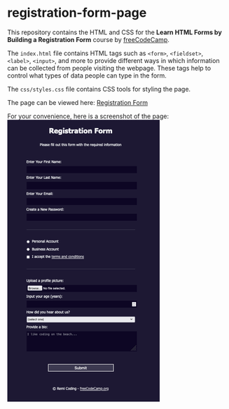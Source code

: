# registration-form-page

This repository contains the HTML and CSS for the **Learn HTML Forms by Building a Registration Form** course by [freeCodeCamp](https://www.freecodecamp.org/learn/2022/responsive-web-design/).

The `index.html` file contains HTML tags such as `<form>`, `<fieldset>`, `<label>`, `<input>`, and more to provide different ways in which information can be collected from people visiting the webpage. These tags help to control what types of data people can type in the form.

The `css/styles.css` file contains CSS tools for styling the page.

The page can be viewed here: [Registration Form](https://remicoding.github.io/registration-form-page/)

For your convenience, here is a screenshot of the page: ![Registration Form Screenshot](img/registration-form-img.png)
